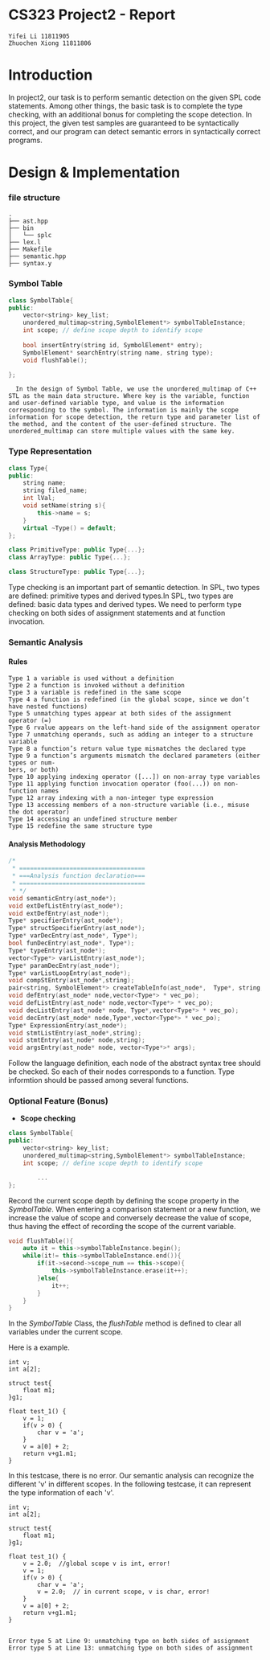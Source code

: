 # CS323 Project2 - Report

```
Yifei Li 11811905
Zhuochen Xiong 11811806
```

# Introduction

In project2, our task is to perform semantic detection on the given SPL code statements. Among other things, the basic task is to complete the type checking, with an additional bonus for completing the scope detection. In this project, the given test samples are guaranteed to be syntactically correct, and our program can detect semantic errors in syntactically correct programs.



# Design & Implementation

### file structure

```
.
├── ast.hpp
├── bin
│   └── splc
├── lex.l
├── Makefile
├── semantic.hpp
├── syntax.y
```

### Symbol Table

```cpp
class SymbolTable{
public:
    vector<string> key_list;
    unordered_multimap<string,SymbolElement*> symbolTableInstance;
    int scope; // define scope depth to identify scope
				
  	bool insertEntry(string id, SymbolElement* entry);
    SymbolElement* searchEntry(string name, string type);
    void flushTable();

};
```

      In the design of Symbol Table, we use the unordered_multimap of C++ STL as the main data structure. Where key is the variable, function and user-defined variable type, and value is the information corresponding to the symbol. The information is mainly the scope information for scope detection, the return type and parameter list of the method, and the content of the user-defined structure. The unordered_multimap can store multiple values with the same key.

### Type Representation

```cpp
class Type{
public:
    string name;
    string filed_name;
    int lVal;
    void setName(string s){
        this->name = s;
    }
    virtual ~Type() = default;
};

class PrimitiveType: public Type{...};
class ArrayType: public Type{...};

class StructureType: public Type{...};

```

Type checking is an important part of semantic detection. In SPL, two types are defined: primitive  types and derived types.In SPL, two types are defined: basic data types and derived types.  We need to perform type checking on both sides of assignment statements and at function invocation.

### Semantic Analysis

#### Rules

```
Type 1 a variable is used without a definition
Type 2 a function is invoked without a definition
Type 3 a variable is redefined in the same scope
Type 4 a function is redefined (in the global scope, since we don’t have nested functions)
Type 5 unmatching types appear at both sides of the assignment operator (=)
Type 6 rvalue appears on the left-hand side of the assignment operator
Type 7 unmatching operands, such as adding an integer to a structure variable
Type 8 a function’s return value type mismatches the declared type
Type 9 a function’s arguments mismatch the declared parameters (either types or num-
bers, or both)
Type 10 applying indexing operator ([...]) on non-array type variables
Type 11 applying function invocation operator (foo(...)) on non-function names
Type 12 array indexing with a non-integer type expression
Type 13 accessing members of a non-structure variable (i.e., misuse the dot operator)
Type 14 accessing an undefined structure member
Type 15 redefine the same structure type
```



#### Analysis Methodology

```cpp
/*
 * ===================================
 * ===Analysis function declaration===
 * ===================================
 * */
void semanticEntry(ast_node*);
void extDefListEntry(ast_node*);
void extDefEntry(ast_node*);
Type* specifierEntry(ast_node*);
Type* structSpecifierEntry(ast_node*);
Type* varDecEntry(ast_node*, Type*);
bool funDecEntry(ast_node*, Type*);
Type* typeEntry(ast_node*);
vector<Type*> varListEntry(ast_node*);
Type* paramDecEntry(ast_node*);
Type* varListLoopEntry(ast_node*);
void compStEntry(ast_node*,string);
pair<string, SymbolElement*> createTableInfo(ast_node*,  Type*, string, vector<Type*>*);
void defEntry(ast_node* node,vector<Type*> * vec_po);
void defListEntry(ast_node* node,vector<Type*> * vec_po);
void decListEntry(ast_node* node, Type*,vector<Type*> * vec_po);
void decEntry(ast_node* node,Type*,vector<Type*> * vec_po);
Type* ExpressionEntry(ast_node*);
void stmtListEntry(ast_node*,string);
void stmtEntry(ast_node* node,string);
void argsEntry(ast_node* node, vector<Type*>* args);
```

Follow the language definition, each node of the abstract syntax tree should be checked. So each of their nodes corresponds to a function. Type informtion should be passed among several functions.

### Optional Feature (Bonus)

* **Scope checking**

```cpp
class SymbolTable{
public:
    vector<string> key_list;
    unordered_multimap<string,SymbolElement*> symbolTableInstance;
    int scope; // define scope depth to identify scope

		...
};
```

Record the current scope depth by defining the scope property in the *SymbolTable*.  When entering a comparison statement or a new function, we increase the value of scope and conversely decrease the value of scope, thus having the effect of recording the scope of the current variable.

```cpp
void flushTable(){
    auto it = this->symbolTableInstance.begin();
    while(it!= this->symbolTableInstance.end()){
        if(it->second->scope_num == this->scope){
            this->symbolTableInstance.erase(it++);
        }else{
            it++;
        }
    }
}
```

In the *SymbolTable* Class, the *flushTable* method is defined to clear all variables under the current scope.

Here is a example.

```
int v;
int a[2];

struct test{
    float m1;
}g1;

float test_1() {
    v = 1;
    if(v > 0) {
        char v = 'a';
    }
    v = a[0] + 2;
    return v+g1.m1;
}
```

In this testcase, there is no error. Our semantic analysis can recognize the different 'v' in different scopes. In the following testcase, it can represent the type information of each 'v'.

```
int v;
int a[2];

struct test{
    float m1;
}g1;

float test_1() {
    v = 2.0;  //global scope v is int, error!
    v = 1;
    if(v > 0) {
        char v = 'a';
        v = 2.0;  // in current scope, v is char, error!
    }
    v = a[0] + 2;
    return v+g1.m1;
}


Error type 5 at Line 9: unmatching type on both sides of assignment
Error type 5 at Line 13: unmatching type on both sides of assignment
```

